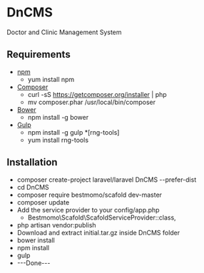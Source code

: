 # DnCMS
Doctor and Clinic Management System

## Requirements
* [npm](https://docs.npmjs.com/cli/install)
  - yum install npm
* [Composer](https://getcomposer.org/download/) 
  - curl -sS https://getcomposer.org/installer | php
  - mv composer.phar /usr/local/bin/composer
* [Bower](http://bower.io/)
  - npm install -g bower
* [Gulp](https://www.npmjs.com/package/gulp-install)
  - npm install -g gulp
*[rng-tools]
  - yum install rng-tools

## Installation
* composer create-project laravel/laravel DnCMS --prefer-dist
* cd DnCMS 
* composer require bestmomo/scafold dev-master
* composer update
* Add the service provider to your config/app.php
  - Bestmomo\Scafold\ScafoldServiceProvider::class,
* php artisan vendor:publish
* Download and extract initial.tar.gz inside DnCMS folder
* bower install
* npm install
* gulp
* ---Done---
